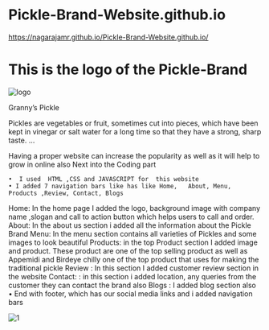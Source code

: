 # Pickle-Brand-Website.github.io
https://nagarajamr.github.io/Pickle-Brand-Website.github.io/
# This is the logo of the Pickle-Brand
![logo](https://user-images.githubusercontent.com/72555080/193755185-352c02eb-107c-42de-ad95-4f60946d8520.png)

Granny’s Pickle

Pickles are vegetables or fruit, sometimes cut into pieces, which have been kept in vinegar or salt water for a long time so that they have a strong, sharp taste. ...

Having a proper website can increase the popularity as well as it will help to grow in online also
Next  into the Coding part

    •  I used  HTML ,CSS and JAVASCRIPT for  this website 
    • I added 7 navigation bars like has like Home,   About, Menu, Products ,Review, Contact, Blogs
Home: In the home page I added the logo, background image with company name ,slogan and call to action button which helps users to call and order.
About: In  the about us section i added all the information about the Pickle Brand
Menu: In the menu section contains all varieties of Pickles and some images to look beautiful
Products: in the top Product section I added image and product. These product are one of the top selling product as well as Appemidi and Birdeye chilly one of the top product that uses for making the traditional pickle
Review :  In this section I added customer review section in the website 
Contact: :  in this section i added location, any queries from the customer they can contact the brand also
Blogs : I added blog section also
    • End with footer, which has our social media links and  i added navigation bars

![1](https://user-images.githubusercontent.com/72555080/193756306-38015049-a084-4c98-ac8c-7c850dc66135.png)

